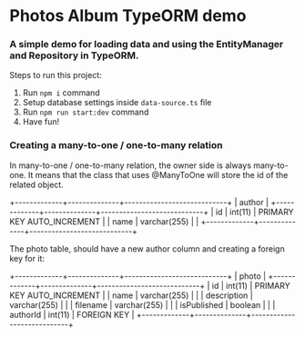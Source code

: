 # Photos Album TypeORM demo
### A simple demo for loading data and using the EntityManager and Repository in TypeORM.



Steps to run this project:

1. Run `npm i` command
2. Setup database settings inside `data-source.ts` file
3. Run `npm run start:dev` command
4. Have fun!

###  Creating a many-to-one / one-to-many relation

In many-to-one / one-to-many relation, the owner side is always many-to-one. It means that the class that uses @ManyToOne will store the id of the related object.

+-------------+--------------+----------------------------+
|                          author                         |
+-------------+--------------+----------------------------+
| id          | int(11)      | PRIMARY KEY AUTO_INCREMENT |
| name        | varchar(255) |                            |
+-------------+--------------+----------------------------+

The photo table, should have a new author column and creating a foreign key for it:

+-------------+--------------+----------------------------+
|                         photo                           |
+-------------+--------------+----------------------------+
| id          | int(11)      | PRIMARY KEY AUTO_INCREMENT |
| name        | varchar(255) |                            |
| description | varchar(255) |                            |
| filename    | varchar(255) |                            |
| isPublished | boolean      |                            |
| authorId    | int(11)      | FOREIGN KEY                |
+-------------+--------------+----------------------------+



